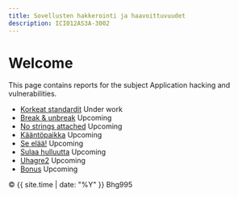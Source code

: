 ```yaml
---
title: Sovellusten hakkerointi ja haavoittuvuudet
description: ICI012AS3A-3002
---
```


# Welcome

This page contains reports for the subject Application hacking and vulnerabilities.

- [Korkeat standardit](/appsec/2025-08-20-iso.md) Under work
- [Break & unbreak](/_appsec/2025-08-xx-batter.md) Upcoming
- [No strings attached](/_appsec/2025-08-xx-Onot0.md) Upcoming
- [Kääntöpaikka](/_appsec/2025-08-xx-esrever.md) Upcoming
- [Se elää!](/_appsec/2025-08-xx-fmonster.md) Upcoming
- [Sulaa hulluutta](/_appsec/2025-08-xx-apk.md) Upcoming
- [Uhagre2](/_appsec/2025-08-xx-crypto.md) Upcoming
- [Bonus](/_appsec/2025-08-xx-finally.md) Upcoming


<footer>
  <p>&copy; {{ site.time | date: "%Y" }} Bhg995</p>
</footer>
